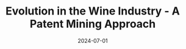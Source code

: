 ---
title: Evolution in the Wine Industry - A Patent Mining Approach
summary: A narrative exploration of wine patents. 
date: '2024-07-01'
tags:
- Patents

# Slides (optional).
#   Associate this project with Markdown slides.
#   Simply enter your slide deck's filename without extension.
#   E.g. `slides = "example-slides"` references `content/slides/example-slides.md`.
#   Otherwise, set `slides = ""`.
# slides: example
---